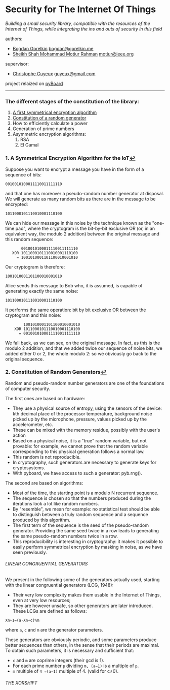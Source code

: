 # Security for The Internet Of Things
*Building a small security library, compatible with the resources of the Internet of Things, while integrating the ins and outs of security in this field*

authors:
  * [Bogdan Gorelkin](https://b.gorelkin.me)  <bogdan@gorelkin.me>
  * [Sheikh Shah Mohammad Motiur Rahman](https://motiur.info) <motiur@ieee.org>

supervisor:
  * [Christophe Guyeux](https://www.femto-st.fr/fr/personnel-femto/cguyeux) <guyeux@gmail.com>

project relaized on [pyBoard](https://store.micropython.org/product/PYBv1.1H)

---
<a name="menu"></a>
###  The different stages of the constitution of the library:

1. [A first symmetrical encryption algorithm](#1)
2. [Constitution of a random generator](#2)
3. How to efficiently calculate a power 
4. Generation of prime numbers
5. Asymmetric encryption algorithms:
   1. RSA </br>
   2. El Gamal 

###  1. A Symmetrical Encryption Algorithm for the IoT<a name="1"></a>[↩](#menu)
Suppose you want to encrypt a message you have in the form of a sequence of bits:

```0010010100011110011111110```

and that one has moreover a pseudo-random number generator at disposal. We will generate as many random bits as there are in the message to be encrypted:

```1011000101110010001110100```

We can hide our message in this noise by the technique known as the "one-time pad", where the cryptogram is the bit-by-bit exclusive OR (or, in an equivalent way, the modulo 2 addition) between the original message and this random sequence:

```       
       0010010100011110011111110
   XOR 1011000101110010001110100
     = 1001010001101100010001010
```

Our cryptogram is therefore:

```1001010001101100010001010```


Alice sends this message to Bob who, it is assumed, is capable of generating exactly the same noise:

```1011000101110010001110100```


It performs the same operation: bit by bit exclusive OR between the cryptogram and this noise:

``` 
        1001010001101100010001010
    XOR 1011000101110010001110100
      = 0010010100011110011111110
```

We fall back, as we can see, on the original message. In fact, as this is the modulo 2 addition, and that we added twice our sequence of noise bits, we added either 0 or 2, the whole modulo 2: so we obviously go back to the original sequence.

### 2. Constitution of Random Generators<a name="2"></a>[↩](#menu)
Random and pseudo-random number generators are one of the foundations of computer security.

The first ones are based on hardware:</br>
* They use a physical source of entropy, using the sensors of the device: kth decimal place of the processor temperature, background noise picked up by the microphone, pressure, values picked up by the accelerometer, etc.
* These can be mixed with the memory residue, possibly with the user's action
* Based on a physical noise, it is a "true" random variable, but not provable: for example, we cannot prove that the random variable corresponding to this physical generation follows a normal law.
* This random is not reproducible.
* In cryptography, such generators are necessary to generate keys for cryptosystems.
* With pyboard, we have access to such a generator: pyb.rng().

The second are based on algorithms:</br>
* Most of the time, the starting point is a modulo N recurrent sequence.
* The sequence is chosen so that the numbers produced during the iterations look a lot like random numbers.
* By "resemble", we mean for example: no statistical test should be able to distinguish between a truly random sequence and a sequence produced by this algorithm.
* The first term of the sequence is the seed of the pseudo-random generator. Providing the same seed twice in a row leads to generating the same pseudo-random numbers twice in a row.
* This reproducibility is interesting in cryptography: it makes it possible to easily perform symmetrical encryption by masking in noise, as we have seen previously.

###### LINEAR CONGRUENTIAL GENERATORS
We present in the following some of the generators actually used, starting with the linear congruential generators (LCG, 1948):</br>
* Their very low complexity makes them usable in the Internet of Things, even at very low resources;
* They are however unsafe, so other generators are later introduced.
These LCGs are defined as follows:
``` 
Xn+1=(a⋅Xn+c)%m
``` 
where `a`, `c` and `m` are the generator parameters.

These generators are obviously periodic, and some parameters produce better sequences than others, in the sense that their periods are maximal. To obtain such parameters, it is necessary and sufficient that:</br>
* `c` and `m` are coprime integers (their gcd is 1).
* For each prime number `p` dividing `m, (a−1)` is a multiple of `p`.
* `m` multiple of `4 ⇒(a−1)` multiple of 4.
(valid for c≠0).

###### THE XORSHIFT
